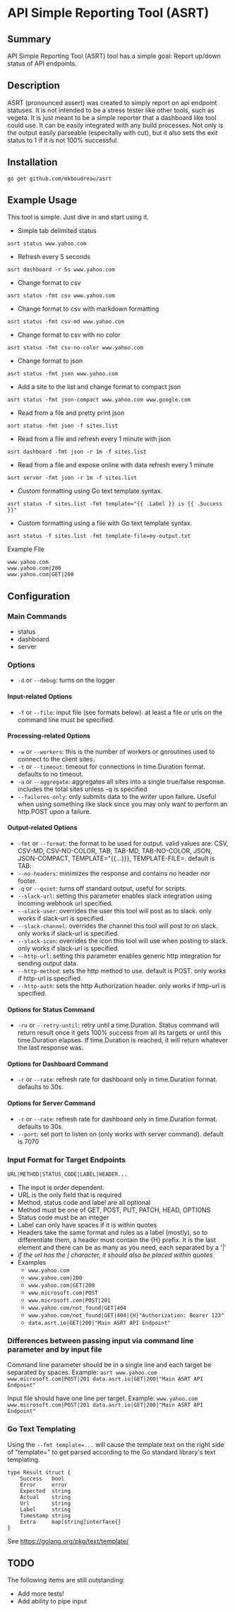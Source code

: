 # API Simple Reporting Tool (ASRT)

## Summary
API Simple Reporting Tool (ASRT) tool has a simple goal: Report up/down status of API endpoints.

## Description
ASRT (pronounced assert) was created to simply report on api endpoint statuses. It is not intended to be a stress tester like other tools, such as vegeta. It is just meant to be a simple reporter that a dashboard like tool could use. It can be easily integrated with any build processes. Not only is the output easily parseable (especitally with cut), but it also sets the exit status to 1 if it is not 100% successful.

## Installation

`go get github.com/mkboudreau/asrt`

## Example Usage
This tool is simple. Just dive in and start using it.

- Simple tab delimited status

`asrt status www.yahoo.com`

- Refresh every 5 seconds

`asrt dashboard -r 5s www.yahoo.com`

- Change format to csv

`asrt status -fmt csv www.yahoo.com`

- Change format to csv with markdown formatting

`asrt status -fmt csv-md www.yahoo.com`

- Change format to csv with no color 

`asrt status -fmt csv-no-color www.yahoo.com`

- Change format to json

`asrt status -fmt json www.yahoo.com`

- Add a site to the list and change format to compact json

`asrt status -fmt json-compact www.yahoo.com www.google.com`

- Read from a file and pretty print json

`asrt status -fmt json -f sites.list`

- Read from a file and refresh every 1 minute with json

`asrt dashboard -fmt json -r 1m -f sites.list`

- Read from a file and expose online with data refresh every 1 minute

`asrt server -fmt json -r 1m -f sites.list`

- Custom formatting using Go text template syntax.

`asrt status -f sites.list -fmt template="{{ .Label }} is {{ .Success }}" `

- Custom formatting using a file with Go text template syntax.

`asrt status -f sites.list -fmt template-file=my-output.txt`


Example File
```
www.yahoo.com
www.yahoo.com|200
www.yahoo.com|GET|200
```

## Configuration

### Main Commands
- status
- dashboard
- server

### Options
- `-d` or `--debug`: turns on the logger

#### Input-related Options
- `-f` or `--file`: input file (see formats below). at least a file or urls on the command line must be specified.

#### Processing-related Options
- `-w` or `--workers`: this is the number of workers or goroutines used to connect to the client sites.
- `-t` or `--timeout`: timeout for connections in time.Duration format. defaults to no timeout.
- `-a` or `--aggregate`: aggregates all sites into a single true/false response. includes the total sites unless -q is specified
- `--failures-only`: only submits data to the writer upon failure. Useful when using something like slack since you may only want to perform an http.POST upon a failure.

#### Output-related Options
- `-fmt` or `--format`: the format to be used for output. valid values are: 
	CSV, CSV-MD, CSV-NO-COLOR, TAB, TAB-MD, TAB-NO-COLOR, JSON, JSON-COMPACT, TEMPLATE="{{...}}}, TEMPLATE-FILE=<filename>. default is TAB.
- `--no-headers`: minimizes the response and contains no header nor footer.
- `-q` or `--quiet`: turns off standard output, useful for scripts.
- `--slack-url`: setting this parameter enables slack integration using incoming webhook url specified.
- `--slack-user`: overrides the user this tool will post as to slack. only works if slack-url is specified.
- `--slack-channel`: overrides the channel this tool will post to on slack. only works if slack-url is specified.
- `--slack-icon`: overrides the icon this tool will use when posting to slack. only works if slack-url is specified.
- `--http-url`: setting this parameter enables generic http integration for sending output data.
- `--http-method`: sets the http method to use. default is POST. only works if http-url is specified.
- `--http-auth`: sets the http Authorization header. only works if http-url is specified.

#### Options for Status Command
- `-ru` or `--retry-until`: retry until a time.Duration. Status command will return result once it gets 100% success from all its targets or until this time.Duration elapses. If time.Duration is reached, it will return whatever the last response was. 

#### Options for Dashboard Command
- `-r` or `--rate`: refresh rate for dashboard only in time.Duration format. defaults to 30s.

#### Options for Server Command
- `-r` or `--rate`: refresh rate for dashboard only in time.Duration format. defaults to 30s.
- `--port`: set port to listen on (only works with server command). default is 7070

### Input Format for Target Endpoints

`URL|METHOD|STATUS_CODE|LABEL|HEADER...`

- The input is order dependent.
- URL is the only field that is required
- Method, status code and label are all optional
- Method must be one of GET, POST, PUT, PATCH, HEAD, OPTIONS
- Status code must be an integer
- Label can only have spaces if it is within quotes
- Headers take the same format and rules as a label (mostly), so to differentiate them, a header must contain the {H} prefix. It is the last element and there can be as many as you need, each separated by a '|'
- *if the url has the | character, it should also be placed within quotes*
- Examples
    + `www.yahoo.com`
    + `www.yahoo.com|200`
    + `www.yahoo.com|GET|200`
    + `www.microsoft.com|POST`
    + `www.microsoft.com|POST|201`
    + `www.yahoo.com/not_found|GET|404`
    + `www.yahoo.com/not_found|GET|404|{H}"Authorization: Bearer 123"`
    + `data.asrt.io|GET|200|"Main ASRT API Endpoint"`

### Differences between passing input via command line parameter and by input file

Command line parameter should be in a single line and each target be separated by spaces.
Example: `asrt www.yahoo.com www.microsoft.com|POST|201 data.asrt.io|GET|200|"Main ASRT API Endpoint"`

Input file should have one line per target.
Example:
`
www.yahoo.com
www.microsoft.com|POST|201
data.asrt.io|GET|200|"Main ASRT API Endpoint"
`

### Go Text Templating

Using the `--fmt template=...` will cause the template text on the right side of "template=" to get parsed according to the Go standard library's text templating.

	type Result struct {
		Success   bool
		Error     error
		Expected  string
		Actual    string
		Url       string
		Label     string
		Timestamp string
		Extra     map[string]interface{} 
	}


See https://golang.org/pkg/text/template/

## TODO

The following items are still outstanding:
- Add more tests!
- Add ability to pipe input
